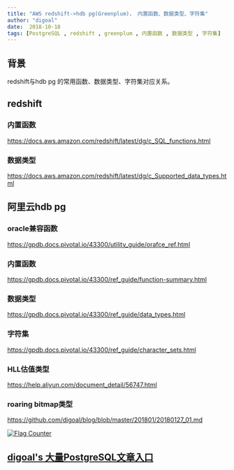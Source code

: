 ```yaml
---
title: "AWS redshift->hdb pg(Greenplum)， 内置函数、数据类型、字符集"
author: "digoal"
date:  2018-10-18
tags: [PostgreSQL , redshift , greenplum , 内置函数 , 数据类型 , 字符集]
---
```

## 背景     
redshift与hdb pg 的常用函数、数据类型、字符集对应关系。   
  
## redshift   
  
### 内置函数  
https://docs.aws.amazon.com/redshift/latest/dg/c_SQL_functions.html  
  
### 数据类型  
https://docs.aws.amazon.com/redshift/latest/dg/c_Supported_data_types.html  
  
  
  
## 阿里云hdb pg  
### oracle兼容函数  
https://gpdb.docs.pivotal.io/43300/utility_guide/orafce_ref.html  
  
### 内置函数  
https://gpdb.docs.pivotal.io/43300/ref_guide/function-summary.html  
  
### 数据类型  
https://gpdb.docs.pivotal.io/43300/ref_guide/data_types.html  
  
### 字符集  
https://gpdb.docs.pivotal.io/43300/ref_guide/character_sets.html  
  
### HLL估值类型  
https://help.aliyun.com/document_detail/56747.html  
  
### roaring bitmap类型  
https://github.com/digoal/blog/blob/master/201801/20180127_01.md    
    
  
<a rel="nofollow" href="http://info.flagcounter.com/h9V1"  ><img src="http://s03.flagcounter.com/count/h9V1/bg_FFFFFF/txt_000000/border_CCCCCC/columns_2/maxflags_12/viewers_0/labels_0/pageviews_0/flags_0/"  alt="Flag Counter"  border="0"  ></a>  
  
  
## [digoal's 大量PostgreSQL文章入口](https://github.com/digoal/blog/blob/master/README.md "22709685feb7cab07d30f30387f0a9ae")
  
